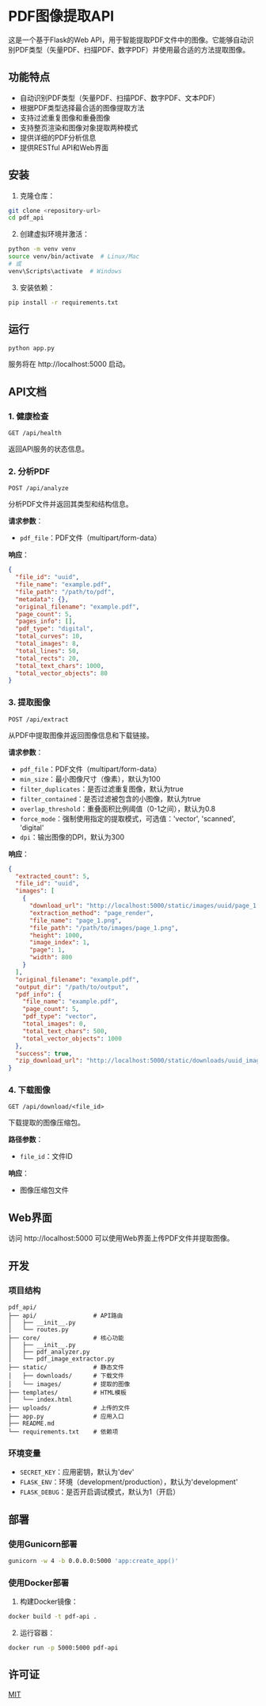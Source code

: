 # PDF图像提取API

这是一个基于Flask的Web API，用于智能提取PDF文件中的图像。它能够自动识别PDF类型（矢量PDF、扫描PDF、数字PDF）并使用最合适的方法提取图像。

## 功能特点

- 自动识别PDF类型（矢量PDF、扫描PDF、数字PDF、文本PDF）
- 根据PDF类型选择最合适的图像提取方法
- 支持过滤重复图像和重叠图像
- 支持整页渲染和图像对象提取两种模式
- 提供详细的PDF分析信息
- 提供RESTful API和Web界面

## 安装

1. 克隆仓库：

```bash
git clone <repository-url>
cd pdf_api
```

2. 创建虚拟环境并激活：

```bash
python -m venv venv
source venv/bin/activate  # Linux/Mac
# 或
venv\Scripts\activate  # Windows
```

3. 安装依赖：

```bash
pip install -r requirements.txt
```

## 运行

```bash
python app.py
```

服务将在 http://localhost:5000 启动。

## API文档

### 1. 健康检查

```
GET /api/health
```

返回API服务的状态信息。

### 2. 分析PDF

```
POST /api/analyze
```

分析PDF文件并返回其类型和结构信息。

**请求参数**：
- `pdf_file`：PDF文件（multipart/form-data）

**响应**：
```json
{
  "file_id": "uuid",
  "file_name": "example.pdf",
  "file_path": "/path/to/pdf",
  "metadata": {},
  "original_filename": "example.pdf",
  "page_count": 5,
  "pages_info": [],
  "pdf_type": "digital",
  "total_curves": 10,
  "total_images": 8,
  "total_lines": 50,
  "total_rects": 20,
  "total_text_chars": 1000,
  "total_vector_objects": 80
}
```

### 3. 提取图像

```
POST /api/extract
```

从PDF中提取图像并返回图像信息和下载链接。

**请求参数**：
- `pdf_file`：PDF文件（multipart/form-data）
- `min_size`：最小图像尺寸（像素），默认为100
- `filter_duplicates`：是否过滤重复图像，默认为true
- `filter_contained`：是否过滤被包含的小图像，默认为true
- `overlap_threshold`：重叠面积比例阈值（0-1之间），默认为0.8
- `force_mode`：强制使用指定的提取模式，可选值：'vector', 'scanned', 'digital'
- `dpi`：输出图像的DPI，默认为300

**响应**：
```json
{
  "extracted_count": 5,
  "file_id": "uuid",
  "images": [
    {
      "download_url": "http://localhost:5000/static/images/uuid/page_1.png",
      "extraction_method": "page_render",
      "file_name": "page_1.png",
      "file_path": "/path/to/images/page_1.png",
      "height": 1000,
      "image_index": 1,
      "page": 1,
      "width": 800
    }
  ],
  "original_filename": "example.pdf",
  "output_dir": "/path/to/output",
  "pdf_info": {
    "file_name": "example.pdf",
    "page_count": 5,
    "pdf_type": "vector",
    "total_images": 0,
    "total_text_chars": 500,
    "total_vector_objects": 1000
  },
  "success": true,
  "zip_download_url": "http://localhost:5000/static/downloads/uuid_images.zip"
}
```

### 4. 下载图像

```
GET /api/download/<file_id>
```

下载提取的图像压缩包。

**路径参数**：
- `file_id`：文件ID

**响应**：
- 图像压缩包文件

## Web界面

访问 http://localhost:5000 可以使用Web界面上传PDF文件并提取图像。

## 开发

### 项目结构

```
pdf_api/
├── api/                # API路由
│   ├── __init__.py
│   └── routes.py
├── core/               # 核心功能
│   ├── __init__.py
│   ├── pdf_analyzer.py
│   └── pdf_image_extractor.py
├── static/             # 静态文件
│   ├── downloads/      # 下载文件
│   └── images/         # 提取的图像
├── templates/          # HTML模板
│   └── index.html
├── uploads/            # 上传的文件
├── app.py              # 应用入口
├── README.md
└── requirements.txt    # 依赖项
```

### 环境变量

- `SECRET_KEY`：应用密钥，默认为'dev'
- `FLASK_ENV`：环境（development/production），默认为'development'
- `FLASK_DEBUG`：是否开启调试模式，默认为1（开启）

## 部署

### 使用Gunicorn部署

```bash
gunicorn -w 4 -b 0.0.0.0:5000 'app:create_app()'
```

### 使用Docker部署

1. 构建Docker镜像：

```bash
docker build -t pdf-api .
```

2. 运行容器：

```bash
docker run -p 5000:5000 pdf-api
```

## 许可证

[MIT](LICENSE)
